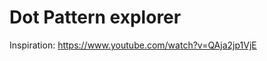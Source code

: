 Dot Pattern explorer
====================

Inspiration: https://www.youtube.com/watch?v=QAja2jp1VjE
